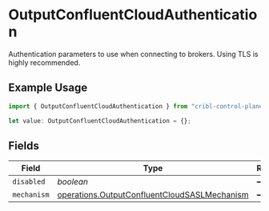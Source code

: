 # OutputConfluentCloudAuthentication

Authentication parameters to use when connecting to brokers. Using TLS is highly recommended.

## Example Usage

```typescript
import { OutputConfluentCloudAuthentication } from "cribl-control-plane/models/operations";

let value: OutputConfluentCloudAuthentication = {};
```

## Fields

| Field                                                                                                        | Type                                                                                                         | Required                                                                                                     | Description                                                                                                  |
| ------------------------------------------------------------------------------------------------------------ | ------------------------------------------------------------------------------------------------------------ | ------------------------------------------------------------------------------------------------------------ | ------------------------------------------------------------------------------------------------------------ |
| `disabled`                                                                                                   | *boolean*                                                                                                    | :heavy_minus_sign:                                                                                           | N/A                                                                                                          |
| `mechanism`                                                                                                  | [operations.OutputConfluentCloudSASLMechanism](../../models/operations/outputconfluentcloudsaslmechanism.md) | :heavy_minus_sign:                                                                                           | N/A                                                                                                          |